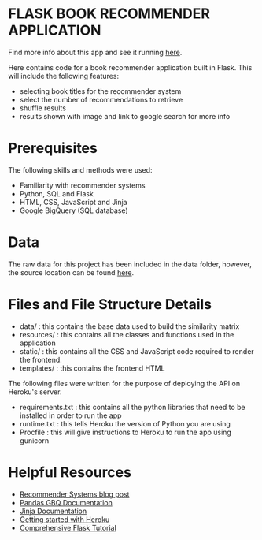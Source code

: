 # FLASK BOOK RECOMMENDER APPLICATION 

Find more info about this app and see it running [here](https://alexnim.com/coding-projects-book-rec-app.html).

Here contains code for a book recommender application built in Flask. This will include the following features:
- selecting book titles for the recommender system
- select the number of recommendations to retrieve
- shuffle results
- results shown with image and link to google search for more info

# Prerequisites 
The following skills and methods were used:
- Familiarity with recommender systems
- Python, SQL and Flask
- HTML, CSS, JavaScript and Jinja
- Google BigQuery (SQL database)

# Data
The raw data for this project has been included in the data folder, however, the source location can be found [here](https://github.com/zygmuntz/goodbooks-10k).

# Files and File Structure Details
- data/ : this contains the base data used to build the similarity matrix 
- resources/ : this contains all the classes and functions used in the application
- static/ : this contains all the CSS and JavaScript code required to render the frontend. 
- templates/ : this contains the frontend HTML

The following files were written for the purpose of deploying the API on Heroku's server. 
- requirements.txt : this contains all the python libraries that need to be installed in order to run the app
- runtime.txt : this tells Heroku the version of Python you are using
- Procfile : this will give instructions to Heroku to run the app using gunicorn

# Helpful Resources
- [Recommender Systems blog post](https://alexnim.com/coding-projects-book-recommenders.html)
- [Pandas GBQ Documentation](https://pandas-gbq.readthedocs.io/en/latest/)
- [Jinja Documentation](https://jinja.palletsprojects.com/en/2.11.x/templates/#expressions)
- [Getting started with Heroku](https://devcenter.heroku.com/articles/getting-started-with-python)
- [Comprehensive Flask Tutorial](https://blog.miguelgrinberg.com/post/the-flask-mega-tutorial-part-i-hello-world)

